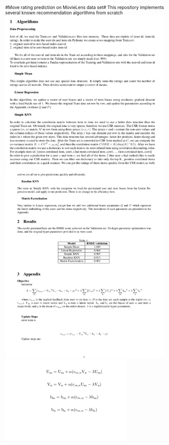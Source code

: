 #Move rating prediction on MovieLens data set#
This repository implements several known recommendation algorithms from scratch
![Alt text](./IR2_1.png?raw=true "Title")
![Alt text](./IR2_2.png?raw=true "Title")
![Alt text](./IR2_3.png?raw=true "Title")
